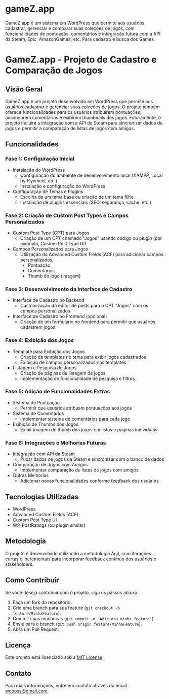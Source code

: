 # gameZ.app
GameZ.app é um sistema em WordPress que permite aos usuários cadastrar, gerenciar e comparar suas coleções de jogos, com funcionalidades de pontuação, comentários e integração futura com a API da Steam, Epic, AmazonGames, etc. Para cadastro e busca dos Games. 


# GameZ.app - Projeto de Cadastro e Comparação de Jogos

## Visão Geral

GameZ.app é um projeto desenvolvido em WordPress que permite aos usuários cadastrar e gerenciar suas coleções de jogos. O projeto também oferece funcionalidades para os usuários atribuírem pontuações, adicionarem comentários e exibirem thumbnails dos jogos. Futuramente, o projeto incluirá a integração com a API da Steam para sincronizar dados de jogos e permitir a comparação de listas de jogos com amigos.

## Funcionalidades

### Fase 1: Configuração Inicial
- Instalação do WordPress
  - Configuração do ambiente de desenvolvimento local (XAMPP, Local by Flywheel, etc.)
  - Instalação e configuração do WordPress
- Configuração de Temas e Plugins
  - Escolha de um tema base ou criação de um tema filho
  - Instalação de plugins essenciais (SEO, segurança, cache, etc.)

### Fase 2: Criação de Custom Post Types e Campos Personalizados
- Custom Post Type (CPT) para Jogos
  - Criação de um CPT chamado "Jogos" usando código ou plugin (por exemplo, Custom Post Type UI)
- Campos Personalizados para Jogos
  - Utilização do Advanced Custom Fields (ACF) para adicionar campos personalizados:
    - Pontuação
    - Comentários
    - Thumb do jogo (imagem)

### Fase 3: Desenvolvimento da Interface de Cadastro
- Interface de Cadastro no Backend
  - Customização do editor de posts para o CPT "Jogos" com os campos personalizados
- Interface de Cadastro no Frontend (opcional)
  - Criação de um formulário no frontend para permitir que usuários cadastrem jogos

### Fase 4: Exibição dos Jogos
- Template para Exibição dos Jogos
  - Criação de templates no tema para exibir jogos cadastrados
  - Exibição de campos personalizados nos templates
- Listagem e Pesquisa de Jogos
  - Criação de páginas de listagem de jogos
  - Implementação de funcionalidade de pesquisa e filtros

### Fase 5: Adição de Funcionalidades Extras
- Sistema de Pontuação
  - Permitir que usuários atribuam pontuações aos jogos
- Sistema de Comentários
  - Implementar sistema de comentários para cada jogo
- Exibição de Thumbs dos Jogos
  - Exibir imagem de thumb dos jogos em listas e páginas individuais

### Fase 6: Integrações e Melhorias Futuras
- Integração com API da Steam
  - Puxar dados de jogos da Steam e sincronizar com o banco de dados
- Comparação de Jogos com Amigos
  - Implementar comparação de listas de jogos com amigos
- Outras Melhorias
  - Adicionar novas funcionalidades conforme feedback dos usuários

## Tecnologias Utilizadas
- WordPress
- Advanced Custom Fields (ACF)
- Custom Post Type UI
- WP-PostRatings (ou plugin similar)

## Metodologia
O projeto é desenvolvido utilizando a metodologia Ágil, com iterações curtas e incrementais para incorporar feedback contínuo dos usuários e stakeholders.

## Como Contribuir
Se você deseja contribuir com o projeto, siga os passos abaixo:
1. Faça um fork do repositório.
2. Crie uma branch para sua feature (`git checkout -b feature/MinhaFeature`).
3. Commit suas mudanças (`git commit -m 'Adiciona minha feature'`).
4. Envie para o branch (`git push origin feature/MinhaFeature`).
5. Abra um Pull Request.

## Licença
Este projeto está licenciado sob a [MIT License](LICENSE).

## Contato
Para mais informações, entre em contato através do email [weboss@gmail.com](mailto:weboss@gmail.com).
